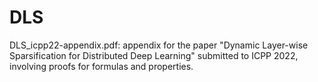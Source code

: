 # DLS

DLS_icpp22-appendix.pdf: appendix for the paper "Dynamic Layer-wise Sparsification for Distributed Deep Learning" submitted to ICPP 2022, involving proofs for formulas and properties.
